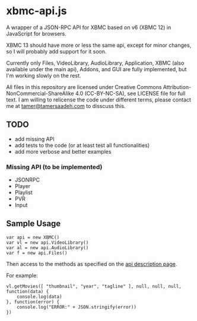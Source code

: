 # xbmc-api.js

A wrapper of a JSON-RPC API for XBMC based on v6 (XBMC 12) in JavaScript for browsers.

XBMC 13 should have more or less the same api, except for minor changes, so I will probably add support for it soon.

Currently only Files, VideoLibrary, AudioLibrary, Application, XBMC (also available under the main api), Addons, and GUI are fully implemented, but I'm working slowly on the rest.

All files in this repository are licensed under Creative Commons Attribution-NonCommercial-ShareAlike 4.0 (CC-BY-NC-SA), see LICENSE file for full text. I am willing to relicense the code under different terms, please contact me at [tamer@tamersaadeh.com](mailto://tamer@tamersaadeh.com) to disscuss this.

## TODO
* add missing API
* add tests to the code (or at least test all functionalities)
* add more verbose and better examples

### Missing API (to be implemented)
* JSONRPC
* Player
* Playlist
* PVR
* Input

## Sample Usage

```
var api = new XBMC()
var vl = new api.VideoLibrary()
var al = new api.AudioLibrary()
var f = new api.Files()
```

Then access to the methods as specified on the [api description page](http://wiki.xbmc.org/index.php?title=JSON-RPC_API/v6).

For example:
```
vl.getMovies([ "thumbnail", "year", "tagline" ], null, null, null, function(data) {
	console.log(data)
}, function(error) {
	console.log("ERROR:" + JSON.stringify(error))
})
```
